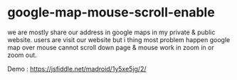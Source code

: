 # google-map-mouse-scroll-enable
we are mostly share our address in google maps in my private &amp; public website. users are visit our website but i thing most problem happen google map over mouse cannot scroll down page &amp; mouse work in zoom in or zoom out. 

Demo : https://jsfiddle.net/madroid/1y5xe5jg/2/
